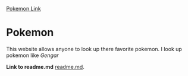 [Pokemon Link](https://www.serebii.net/)

# **Pokemon**
This website allows anyone to look up there favorite pokemon.
I look up pokemon like *Gengar* 

**Link to readme.md**
[readme.md](https://github.com/shelbo726/Final-Project/blob/main/README.md).
